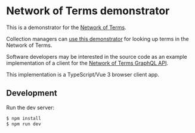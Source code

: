 # Network of Terms demonstrator

This is a demonstrator for the [Network of Terms](https://www.netwerkdigitaalerfgoed.nl/en/knowledge-services/usable-digital-heritage/network-of-terms/).

Collection managers can [use this demonstrator](https://termennetwerk.netwerkdigitaalerfgoed.nl/) for looking up terms in the Network of Terms.

Software developers may be interested in the source code as an example implementation of a client for the 
[Network of Terms GraphQL API](https://github.com/netwerk-digitaal-erfgoed/network-of-terms-api). 

This implementation is a TypeScript/Vue 3 browser client app.

## Development

Run the dev server:

```bash 
$ npm install
$ npm run dev
```
